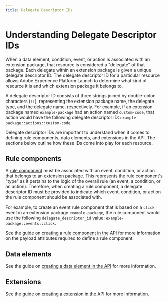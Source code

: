 ```yaml
---
title: Delegate Descriptor IDs
---
```


# Understanding Delegate Descriptor IDs 

When a data element, condition, event, or action is associated with an extension package, that resource is considered a "delegate" of that package. Each delegate within an extension package is given a unique delegate descriptor ID. The delegate descriptor ID for a particular resource allows Adobe Experience Platform Launch to determine what kind of resource it is and which extension package it belongs to.

A delegate descriptor ID consists of three strings joined by double-colon characters (`::`), representing the extension package name, the delegate type, and the delegate name, respectively. For example, if an extension package named `example-package` had an action named `custom-code`, that action would have the following delegate descriptor ID: `example-package::actions::custom-code`.

Delegate descriptor IDs are important to understand when it comes to defining rule components, data elements, and extensions in the API. The sections below outline how these IDs come into play for each resource.

## Rule components

A [rule component](/api/reference/1.0/rule_components/index/) must be associated with an event, condition, or action that belongs to an extension package. This represents the rule component's "type" as it pertains to the logic of the overall rule (an event, a condition, or an action). Therefore, when creating a rule component, a delegate descriptor ID must be provided to indicate which event, condition, or action the rule component should be associated with.

For example, to create an event rule component that is based on a `click` event in an extension package `example-package`, the rule component would use the following `delegate_descriptor_id` value: `example-package::events::click`.

See the guide on [creating a rule component in the API](/api/reference/1.0/rule_components/create/) for more information on the payload attributes required to define a rule component.

## Data elements

See the guide on [creating a data element in the API](/api/reference/1.0/data_elements/create/) for more information.

## Extensions

See the guide on [creating a extension in the API](/api/reference/1.0/extensions/create/) for more information.
